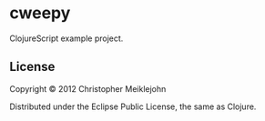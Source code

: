 # cweepy

ClojureScript example project.

## License

Copyright © 2012 Christopher Meiklejohn

Distributed under the Eclipse Public License, the same as Clojure.
